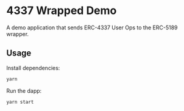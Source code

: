 # 4337 Wrapped Demo

A demo application that sends ERC-4337 User Ops to the ERC-5189 wrapper.

## Usage

Install dependencies:

```bash
yarn
```

Run the dapp:

```bash
yarn start
```
